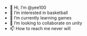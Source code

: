 - 👋 Hi, I’m @yee100
- 👀 I’m interested in basketball
- 🌱 I’m currently learning games
- 💞️ I’m looking to collaborate on unity
- 📫 How to reach me never will

<!---
yee100/yee100 is a ✨ special ✨ repository because its `README.md` (this file) appears on your GitHub profile.
You can click the Preview link to take a look at your changes.
--->
